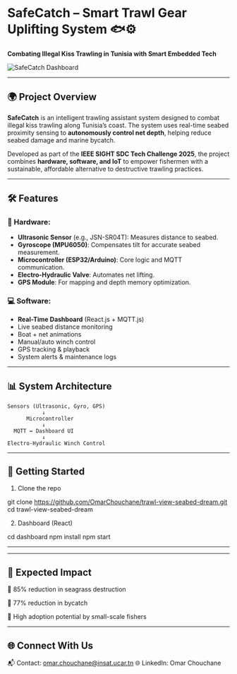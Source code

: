# SafeCatch – Smart Trawl Gear Uplifting System 🐟⚙️

**Combating Illegal Kiss Trawling in Tunisia with Smart Embedded Tech**

![SafeCatch Dashboard](./images/dashboard_screenshot.png) <!-- Replace with your actual image path -->

---

## 🌍 Project Overview

**SafeCatch** is an intelligent trawling assistant system designed to combat illegal kiss trawling along Tunisia’s coast. The system uses real-time seabed proximity sensing to **autonomously control net depth**, helping reduce seabed damage and marine bycatch.

Developed as part of the **IEEE SIGHT SDC Tech Challenge 2025**, the project combines **hardware, software, and IoT** to empower fishermen with a sustainable, affordable alternative to destructive trawling practices.

---

## 🛠️ Features

### 🔧 Hardware:
- **Ultrasonic Sensor** (e.g., JSN-SR04T): Measures distance to seabed.
- **Gyroscope (MPU6050)**: Compensates tilt for accurate seabed measurement.
- **Microcontroller (ESP32/Arduino)**: Core logic and MQTT communication.
- **Electro-Hydraulic Valve**: Automates net lifting.
- **GPS Module**: For mapping and depth memory optimization.

### 💻 Software:
- **Real-Time Dashboard** (React.js + MQTT.js)
- Live seabed distance monitoring
- Boat + net animations
- Manual/auto winch control
- GPS tracking & playback
- System alerts & maintenance logs

---

## 📊 System Architecture

```plaintext
Sensors (Ultrasonic, Gyro, GPS)
           ↓
      Microcontroller
           ↓
  MQTT ↔ Dashboard UI
           ↓
Electro-Hydraulic Winch Control
```
---

## 🚀 Getting Started

1. Clone the repo

git clone https://github.com/OmarChouchane/trawl-view-seabed-dream.git
cd trawl-view-seabed-dream

2. Dashboard (React)

cd dashboard
npm install
npm start

---
---

## 🎯 Expected Impact

🔻 85% reduction in seagrass destruction

🐠 77% reduction in bycatch

🤝 High adoption potential by small-scale fishers

---
## 🌐 Connect With Us

📬 Contact: omar.chouchane@insat.ucar.tn
🌐 LinkedIn: Omar Chouchane



